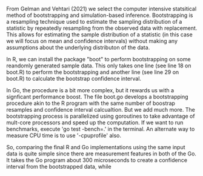 From Gelman and Vehtari (2021) we select the computer intensive statsitical method of bootstrapping and simulation-based inference. Bootstrapping is a resampling technique used to estimate the sampling distribution of a statistic by repeatedly resampling from the observed data with replacement. This allows for estimating the sample distribution of a statistic (in this case we will focus on mean and confidence intervals) without making any assumptions about the underlying distributon of the data.

In R, we can install the package "boot" to perform bootstrapping on some reandomly generated sample data. This only takes one line (see line 18 on boot.R) to perform the bootstrapping and another line (see line 29 on boot.R) to calculate the bootstrap confidence interval.

In Go, the procedure is a bit more complex, but it rewards us with a signficant performance boost. The file boot.go develops a bootstrapping procedure akin to the R program with the same number of boostrap resamples and confidence interval calcualtion. But we add much more. The bootstrapping process is parallelized using goroutines to take advantage of mult-core processors and speed up the computation. If we want to run benchmarks, execute 'go test -bench=.' in the terminal. An alternate way to measure CPU time is to use '-cpuprofile' also.

So, comparing the final R and Go implementations using the same input data is quite simple since there are measurement features in both of the Go. It takes the Go program about 300 microseconds to create a confidence interval from the bootstrapped data, while 
